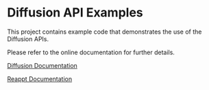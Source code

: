 # Diffusion API Examples

This project contains example code that demonstrates the use of
the Diffusion APIs.

Please refer to the online documentation for further details.

[Diffusion Documentation](http://docs.pushtechnology.com/docs/latest/manual/html/)

[Reappt Documentation](http://docs.pushtechnology.com/cloud/latest/manual/html/cloud/intro/cloud_getting_started.html)
